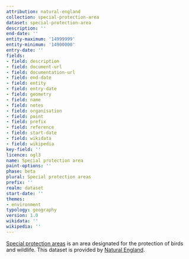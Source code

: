 ```yaml
---
attribution: natural-england
collection: special-protection-area
dataset: special-protection-area
description: ''
end-date: ''
entity-maximum: '14999999'
entity-minimum: '14900000'
entry-date: ''
fields:
- field: description
- field: document-url
- field: documentation-url
- field: end-date
- field: entity
- field: entry-date
- field: geometry
- field: name
- field: notes
- field: organisation
- field: point
- field: prefix
- field: reference
- field: start-date
- field: wikidata
- field: wikipedia
key-field: ''
licence: ogl3
name: Special protection area
paint-options: ''
phase: beta
plural: Special protection areas
prefix: ''
realm: dataset
start-date: ''
themes:
- environment
typology: geography
version: 1.0
wikidata: ''
wikipedia: ''
---
```


[Special protection areas](https://naturalengland-defra.opendata.arcgis.com/maps/Defra::special-protection-areas-england/about) is an area designated 
for the protection of birds and wildlife. This dataset is provided by [Natural England](https://www.gov.uk/government/organisations/natural-england).
